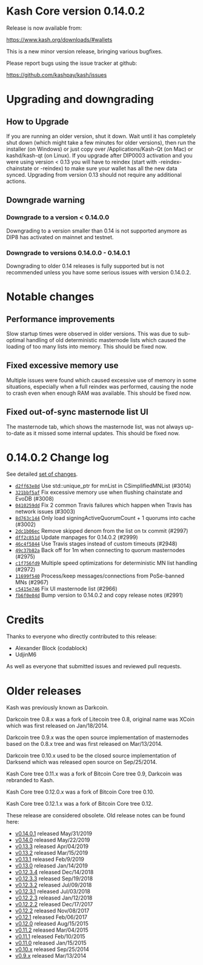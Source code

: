 Kash Core version 0.14.0.2
==========================

Release is now available from:

  <https://www.kash.org/downloads/#wallets>

This is a new minor version release, bringing various bugfixes.

Please report bugs using the issue tracker at github:

  <https://github.com/kashpay/kash/issues>


Upgrading and downgrading
=========================

How to Upgrade
--------------

If you are running an older version, shut it down. Wait until it has completely
shut down (which might take a few minutes for older versions), then run the
installer (on Windows) or just copy over /Applications/Kash-Qt (on Mac) or
kashd/kash-qt (on Linux). If you upgrade after DIP0003 activation and you were
using version < 0.13 you will have to reindex (start with -reindex-chainstate
or -reindex) to make sure your wallet has all the new data synced. Upgrading from
version 0.13 should not require any additional actions.

Downgrade warning
-----------------

### Downgrade to a version < 0.14.0.0

Downgrading to a version smaller than 0.14 is not supported anymore as DIP8 has
activated on mainnet and testnet.

### Downgrade to versions 0.14.0.0 - 0.14.0.1

Downgrading to older 0.14 releases is fully supported but is not
recommended unless you have some serious issues with version 0.14.0.2.

Notable changes
===============

Performance improvements
------------------------
Slow startup times were observed in older versions. This was due to sub-optimal handling of old
deterministic masternode lists which caused the loading of too many lists into memory. This should be
fixed now.

Fixed excessive memory use
--------------------------
Multiple issues were found which caused excessive use of memory in some situations, especially when
a full reindex was performed, causing the node to crash even when enough RAM was available. This should
be fixed now.

Fixed out-of-sync masternode list UI
------------------------------------
The masternode tab, which shows the masternode list, was not always up-to-date as it missed some internal
updates. This should be fixed now.

0.14.0.2 Change log
===================

See detailed [set of changes](https://github.com/kashpay/kash/compare/v0.14.0.1...kashpay:v0.14.0.2).

- [`d2ff63e8d`](https://github.com/kashpay/kash/commit/d2ff63e8d) Use std::unique_ptr for mnList in CSimplifiedMNList (#3014)
- [`321bbf5af`](https://github.com/kashpay/kash/commit/321bbf5af) Fix excessive memory use when flushing chainstate and EvoDB (#3008)
- [`0410259dd`](https://github.com/kashpay/kash/commit/0410259dd) Fix 2 common Travis failures which happen when Travis has network issues (#3003)
- [`8d763c144`](https://github.com/kashpay/kash/commit/8d763c144) Only load signingActiveQuorumCount + 1 quorums into cache (#3002)
- [`2dc1b06ec`](https://github.com/kashpay/kash/commit/2dc1b06ec) Remove skipped denom from the list on tx commit (#2997)
- [`dff2c851d`](https://github.com/kashpay/kash/commit/dff2c851d) Update manpages for 0.14.0.2 (#2999)
- [`46c4f5844`](https://github.com/kashpay/kash/commit/46c4f5844) Use Travis stages instead of custom timeouts (#2948)
- [`49c37b82a`](https://github.com/kashpay/kash/commit/49c37b82a) Back off for 1m when connecting to quorum masternodes (#2975)
- [`c1f756fd9`](https://github.com/kashpay/kash/commit/c1f756fd9) Multiple speed optimizations for deterministic MN list handling (#2972)
- [`11699f540`](https://github.com/kashpay/kash/commit/11699f540) Process/keep messages/connections from PoSe-banned MNs (#2967)
- [`c5415e746`](https://github.com/kashpay/kash/commit/c5415e746) Fix UI masternode list (#2966)
- [`fb6f0e04d`](https://github.com/kashpay/kash/commit/fb6f0e04d) Bump version to 0.14.0.2 and copy release notes (#2991)

Credits
=======

Thanks to everyone who directly contributed to this release:

- Alexander Block (codablock)
- UdjinM6

As well as everyone that submitted issues and reviewed pull requests.

Older releases
==============

Kash was previously known as Darkcoin.

Darkcoin tree 0.8.x was a fork of Litecoin tree 0.8, original name was XCoin
which was first released on Jan/18/2014.

Darkcoin tree 0.9.x was the open source implementation of masternodes based on
the 0.8.x tree and was first released on Mar/13/2014.

Darkcoin tree 0.10.x used to be the closed source implementation of Darksend
which was released open source on Sep/25/2014.

Kash Core tree 0.11.x was a fork of Bitcoin Core tree 0.9,
Darkcoin was rebranded to Kash.

Kash Core tree 0.12.0.x was a fork of Bitcoin Core tree 0.10.

Kash Core tree 0.12.1.x was a fork of Bitcoin Core tree 0.12.

These release are considered obsolete. Old release notes can be found here:

- [v0.14.0.1](https://github.com/kashpay/kash/blob/master/doc/release-notes/kash/release-notes-0.14.0.1.md) released May/31/2019
- [v0.14.0](https://github.com/kashpay/kash/blob/master/doc/release-notes/kash/release-notes-0.14.0.md) released May/22/2019
- [v0.13.3](https://github.com/kashpay/kash/blob/master/doc/release-notes/kash/release-notes-0.13.3.md) released Apr/04/2019
- [v0.13.2](https://github.com/kashpay/kash/blob/master/doc/release-notes/kash/release-notes-0.13.2.md) released Mar/15/2019
- [v0.13.1](https://github.com/kashpay/kash/blob/master/doc/release-notes/kash/release-notes-0.13.1.md) released Feb/9/2019
- [v0.13.0](https://github.com/kashpay/kash/blob/master/doc/release-notes/kash/release-notes-0.13.0.md) released Jan/14/2019
- [v0.12.3.4](https://github.com/kashpay/kash/blob/master/doc/release-notes/kash/release-notes-0.12.3.4.md) released Dec/14/2018
- [v0.12.3.3](https://github.com/kashpay/kash/blob/master/doc/release-notes/kash/release-notes-0.12.3.3.md) released Sep/19/2018
- [v0.12.3.2](https://github.com/kashpay/kash/blob/master/doc/release-notes/kash/release-notes-0.12.3.2.md) released Jul/09/2018
- [v0.12.3.1](https://github.com/kashpay/kash/blob/master/doc/release-notes/kash/release-notes-0.12.3.1.md) released Jul/03/2018
- [v0.12.2.3](https://github.com/kashpay/kash/blob/master/doc/release-notes/kash/release-notes-0.12.2.3.md) released Jan/12/2018
- [v0.12.2.2](https://github.com/kashpay/kash/blob/master/doc/release-notes/kash/release-notes-0.12.2.2.md) released Dec/17/2017
- [v0.12.2](https://github.com/kashpay/kash/blob/master/doc/release-notes/kash/release-notes-0.12.2.md) released Nov/08/2017
- [v0.12.1](https://github.com/kashpay/kash/blob/master/doc/release-notes/kash/release-notes-0.12.1.md) released Feb/06/2017
- [v0.12.0](https://github.com/kashpay/kash/blob/master/doc/release-notes/kash/release-notes-0.12.0.md) released Aug/15/2015
- [v0.11.2](https://github.com/kashpay/kash/blob/master/doc/release-notes/kash/release-notes-0.11.2.md) released Mar/04/2015
- [v0.11.1](https://github.com/kashpay/kash/blob/master/doc/release-notes/kash/release-notes-0.11.1.md) released Feb/10/2015
- [v0.11.0](https://github.com/kashpay/kash/blob/master/doc/release-notes/kash/release-notes-0.11.0.md) released Jan/15/2015
- [v0.10.x](https://github.com/kashpay/kash/blob/master/doc/release-notes/kash/release-notes-0.10.0.md) released Sep/25/2014
- [v0.9.x](https://github.com/kashpay/kash/blob/master/doc/release-notes/kash/release-notes-0.9.0.md) released Mar/13/2014

